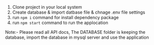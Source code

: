 1.  Clone project in your local system
2.  Create database & import datbase file & chnage .env file settings
3.  run `npm i` command for install dependency package
4.  run `npm start` command to run the applocation

Note:- Please read all API docs, The DATABASE folder is keeping the database, import the database in mysql server and use the application
